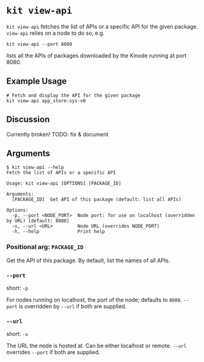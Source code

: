 # `kit view-api`

`kit view-api` fetches the list of APIs or a specific API for the given package.
`view-api` relies on a node to do so, e.g.

```
kit view-api --port 8080
```

lists all the APIs of packages downloaded by the Kinode running at port 8080.

## Example Usage

```
# Fetch and display the API for the given package
kit view-api app_store:sys-v0
```

## Discussion

Currently broken!
TODO: fix & document

## Arguments

```
$ kit view-api --help
Fetch the list of APIs or a specific API

Usage: kit view-api [OPTIONS] [PACKAGE_ID]

Arguments:
  [PACKAGE_ID]  Get API of this package (default: list all APIs)

Options:
  -p, --port <NODE_PORT>  Node port: for use on localhost (overridden by URL) [default: 8080]
  -u, --url <URL>         Node URL (overrides NODE_PORT)
  -h, --help              Print help
```

### Positional arg: `PACKAGE_ID`

Get the API of this package.
By default, list the names of all APIs.

### `--port`

short: `-p`

For nodes running on localhost, the port of the node; defaults to `8080`.
`--port` is overridden by `--url` if both are supplied.

### `--url`

short: `-u`

The URL the node is hosted at.
Can be either localhost or remote.
`--url` overrides `--port` if both are supplied.
